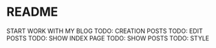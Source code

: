 # README
START WORK WITH MY BLOG 
TODO: CREATION POSTS
TODO: EDIT POSTS
TODO: SHOW INDEX PAGE
TODO: SHOW POSTS
TODO: STYLE
